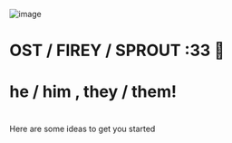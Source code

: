 ![image](https://github.com/user-attachments/assets/710ddf42-d512-41e5-9887-8e34c159fecf)
#                      OST / FIREY / SPROUT :33 🍓
#                       he / him , they / them! 
#
#

Here are some ideas to get you started



